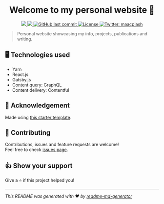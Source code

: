 <h1 align="center">Welcome to my personal website 👋</h1>
<p align="center">
  <a href="https://www.maacpiash.com" target="_blank">
    <img src="https://img.shields.io/website/https/maacpiash.com.svg" />
  </a>
  <a href="https://travis-ci.com/maacpiash/human" target="_blank">
    <img src="https://travis-ci.com/maacpiash/human.svg?branch=master" />
  </a>
  <a href="https://github.com/maacpiash/KonSchool/commits">
    <img src="https://img.shields.io/github/last-commit/maacpiash/human.svg" alt="GitHub last commit">
    </a>
  <a href="https://github.com/maacpiash/human/blob/master/LICENSE">
    <img src="https://img.shields.io/github/license/maacpiash/human.svg" alt="License">
  </a>
  <a href="https://twitter.com/maacpiash">
    <img alt="Twitter: maacpiash" src="https://img.shields.io/twitter/follow/maacpiash.svg?style=social" target="_blank" />
  </a>
</p>

> Personal website showcasing my info, projects, publications and writing.

## 🖥 Technologies used

- Yarn
- React.js
- Gatsby.js
- Content query: GraphQL
- Content delivery: Contentful

## 🙏 Acknowledgement

Made using [this starter template](https://github.com/EmaSuriano/gatsby-starter-mate).

## 🤝 Contributing

Contributions, issues and feature requests are welcome!<br />Feel free to check [issues page](https://github.com/maacpiash/human/issues).

## 👍 Show your support

Give a ⭐️ if this project helped you!

---

_This README was generated with ❤️ by [readme-md-generator](https://github.com/kefranabg/readme-md-generator)_
